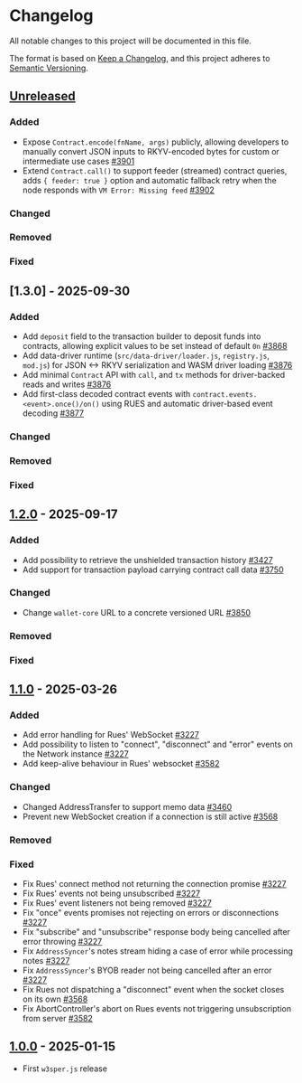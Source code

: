 # Changelog

All notable changes to this project will be documented in this file.

The format is based on [Keep a Changelog](https://keepachangelog.com/en/1.0.0/),
and this project adheres to [Semantic Versioning](https://semver.org/spec/v2.0.0.html).

## [Unreleased]

### Added

- Expose `Contract.encode(fnName, args)` publicly, allowing developers to manually convert JSON inputs to RKYV-encoded bytes for custom or intermediate use cases [#3901]
- Extend `Contract.call()` to support feeder (streamed) contract queries, adds `{ feeder: true }` option and automatic fallback retry when the node responds with `VM Error: Missing feed` [#3902]

### Changed

### Removed

### Fixed

## [1.3.0] - 2025-09-30

### Added

- Add `deposit` field to the transaction builder to deposit funds into contracts, allowing explicit values to be set instead of default `0n` [#3868]
- Add data-driver runtime (`src/data-driver/loader.js`, `registry.js`, `mod.js`) for JSON <-> RKYV serialization and WASM driver loading [#3876]
- Add minimal `Contract` API with `call`, and `tx` methods for driver-backed reads and writes [#3876]
- Add first-class decoded contract events with `contract.events.<event>.once()/on()` using RUES and automatic driver-based event decoding [#3877]

### Changed

### Removed

### Fixed

## [1.2.0] - 2025-09-17

### Added

- Add possibility to retrieve the unshielded transaction history [#3427]
- Add support for transaction payload carrying contract call data [#3750]

### Changed

- Change `wallet-core` URL to a concrete versioned URL [#3850]

### Removed

### Fixed

## [1.1.0] - 2025-03-26

### Added

- Add error handling for Rues' WebSocket [#3227]
- Add possibility to listen to "connect", "disconnect" and "error" events on the Network instance [#3227]
- Add keep-alive behaviour in Rues' websocket [#3582]

### Changed

- Changed AddressTransfer to support memo data [#3460]
- Prevent new WebSocket creation if a connection is still active [#3568]

### Removed

### Fixed

- Fix Rues' connect method not returning the connection promise [#3227]
- Fix Rues' events not being unsubscribed [#3227]
- Fix Rues' event listeners not being removed [#3227]
- Fix "once" events promises not rejecting on errors or disconnections [#3227]
- Fix "subscribe" and "unsubscribe" response body being cancelled after error throwing [#3227]
- Fix `AddressSyncer`'s notes stream hiding a case of error while processing notes [#3227]
- Fix `AddressSyncer`'s BYOB reader not being cancelled after an error [#3227]
- Fix Rues not dispatching a "disconnect" event when the socket closes on its own [#3568]
- Fix AbortController's abort on Rues events not triggering unsubscription from server [#3582]

## [1.0.0] - 2025-01-15

- First `w3sper.js` release

<!-- ISSUES -->

[#3227]: https://github.com/dusk-network/rusk/issues/3227
[#3460]: https://github.com/dusk-network/rusk/issues/3460
[#3568]: https://github.com/dusk-network/rusk/issues/3568
[#3582]: https://github.com/dusk-network/rusk/issues/3582
[#3427]: https://github.com/dusk-network/rusk/issues/3427
[#3750]: https://github.com/dusk-network/rusk/issues/3750
[#3850]: https://github.com/dusk-network/rusk/issues/3850
[#3868]: https://github.com/dusk-network/rusk/issues/3868
[#3876]: https://github.com/dusk-network/rusk/issues/3876
[#3877]: https://github.com/dusk-network/rusk/issues/3877
[#3901]: https://github.com/dusk-network/rusk/issues/3901
[#3902]: https://github.com/dusk-network/rusk/issues/3902

<!-- VERSIONS -->

[Unreleased]: https://github.com/dusk-network/rusk/compare/w3sper-v.0.1.0...HEAD
[1.2.0]: https://github.com/dusk-network/rusk/tree/w3sper-v.1.2.0
[1.1.0]: https://github.com/dusk-network/rusk/tree/w3sper-v.1.1.0
[1.0.0]: https://github.com/dusk-network/rusk/tree/w3sper-v.0.1.0
